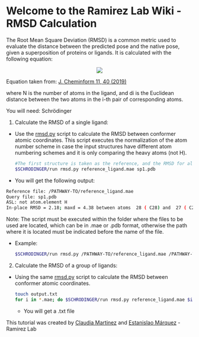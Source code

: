# Welcome to the Ramirez Lab Wiki - RMSD Calculation

The Root Mean Square Deviation (RMSD) is a common metric used to evaluate the distance between the predicted pose and the native pose, given a superposition of proteins or ligands. It is calculated with the following equation:

<p align="center">
  <img src="https://github.com/Claudia-Alejandra-Martinez/Calculate-RMSD/blob/main/Calculate%20RMSD/media/RMSD.PNG?raw=true">
 </p>

Equation taken from: [J. Cheminform 11, 40 (2019)](https://doi.org/10.1186/s13321-019-0362-7)


where N is the number of atoms in the ligand, and di is the Euclidean distance between the two atoms in the i-th pair of corresponding atoms.

You will need: Schrödinger

1. Calculate the RMSD of a single ligand:

- Use the [rmsd.py](https://www.schrodinger.com/sites/default/files/s3/mkt/Documentation/current/docs/Documentation.htm#program_utility_usage/rmsd.html?TocPath=Command%2520References%257CProgram%252C%2520Script%252C%2520and%2520Utility%2520Usage%257C_____353) script to calculate the RMSD between conformer atomic coordinates. This script executes the normalization of the atom number scheme in case the input structures have different atom numbering schemes and it is only comparing the heavy atoms (not H).


  ```bash
  #The first structure is taken as the reference, and the RMSD for all structures in the second position is calculate.
  $SCHRODINGER/run rmsd.py reference_ligand.mae sp1.pdb
  ```

- You will get the following output:


 ```bash
Reference file: /PATHWAY-TO/reference_ligand.mae
Query file: sp1.pdb
ASL: not atom.element H
In-place RMSD = 2.18; maxd = 4.38 between atoms  28 ( C28) and  27 ( C23); atoms ASL: not atom.element H
  ```


Note: The script must be executed within the folder where the files to be used are located, which can be in .mae or .pdb format, otherwise the path where it is located must be indicated before the name of the file.
- Example:


  ```bash
  $SCHRODINGER/run rmsd.py /PATHWAY-TO/reference_ligand.mae /PATHWAY-TO/sp1.pdb
  ```


2. Calculate the RMSD of a group of ligands:
- Using the same [rmsd.py](https://www.schrodinger.com/sites/default/files/s3/mkt/Documentation/current/docs/Documentation.htm#program_utility_usage/rmsd.html?TocPath=Command%2520References%257CProgram%252C%2520Script%252C%2520and%2520Utility%2520Usage%257C_____353) script to calculate the RMSD between conformer atomic coordinates.


  ```bash
  touch output.txt
  for i in *.mae; do $SCHRODINGER/run rmsd.py reference_ligand.mae $i>> output.txt;done
  ```
  - You will get a .txt file

This tutorial was created by [Claudia Martinez](https://github.com/Claudia-Alejandra-Martinez) and [Estanislao Márquez](https://github.com/estanislao741) - Ramirez Lab
